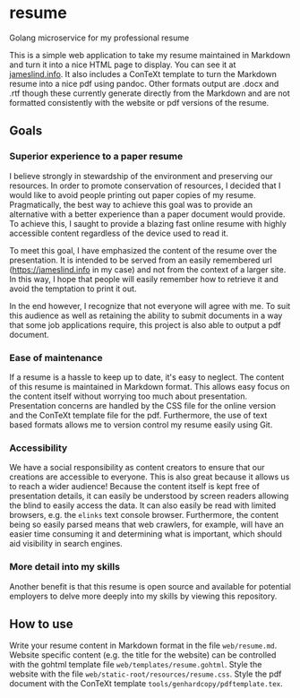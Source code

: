 # resume

Golang microservice for my professional resume

This is a simple web application to take my resume maintained in Markdown and turn it into a nice HTML page to display. You can see it at [jameslind.info](http://jameslind.info). It also includes a ConTeXt template to turn the Markdown resume into a nice pdf using pandoc. Other formats output are .docx and .rtf though these currently generate directly from the Markdown and are not formatted consistently with the website or pdf versions of the resume.

## Goals

### Superior experience to a paper resume

I believe strongly in stewardship of the environment and preserving our resources. In order to promote conservation of resources, I decided that I would like to avoid people printing out paper copies of my resume. Pragmatically, the best way to achieve this goal was to provide an alternative with a better experience than a paper document would provide. To achieve this, I saught to provide a blazing fast online resume with highly accessible content regardless of the device used to read it.

To meet this goal, I have emphasized the content of the resume over the presentation. It is intended to be served from an easily remembered url (https://jameslind.info in my case) and not from the context of a larger site. In this way, I hope that people will easily remember how to retrieve it and avoid the temptation to print it out.

In the end however, I recognize that not everyone will agree with me. To suit this audience as well as retaining the ability to submit documents in a way that some job applications require, this project is also able to output a pdf document.

### Ease of maintenance

If a resume is a hassle to keep up to date, it's easy to neglect. The content of this resume is maintained in Markdown format. This allows easy focus on the content itself without worrying too much about presentation. Presentation concerns are handled by the CSS file for the online version and the ConTeXt template file for the pdf. Furthermore, the use of text based formats allows me to version control my resume easily using Git.

### Accessibility

We have a social responsibility as content creators to ensure that our creations are accessible to everyone. This is also great because it allows us to reach a wider audience! Because the content itself is kept free of presentation details, it can easily be understood by screen readers allowing the blind to easily access the data. It can also easily be read with limited browsers, e.g. the `elinks` text console browser. Furthermore, the content being so easily parsed means that web crawlers, for example, will have an easier time consuming it and determining what is important, which should aid visibility in search engines.

### More detail into my skills

Another benefit is that this resume is open source and available for potential employers to delve more deeply into my skills by viewing this repository.

## How to use

Write your resume content in Markdown format in the file `web/resume.md`. Website specific content (e.g. the title for the website) can be controlled with the gohtml template file `web/templates/resume.gohtml`. Style the website with the file `web/static-root/resources/resume.css`. Style the pdf document with the ConTeXt template `tools/genhardcopy/pdftemplate.tex`.
